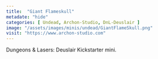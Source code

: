 ```yaml
---
title:  "Giant Flameskull"
metadate: "hide"
categories: [ Undead, Archon-Studio, DnL-Deuslair ]
image: "/assets/images/minis/undead/GiantFlameSkull.png"
visit: "https://www.archon-studio.com"
---
```

Dungeons & Lasers: Deuslair Kickstarter mini.